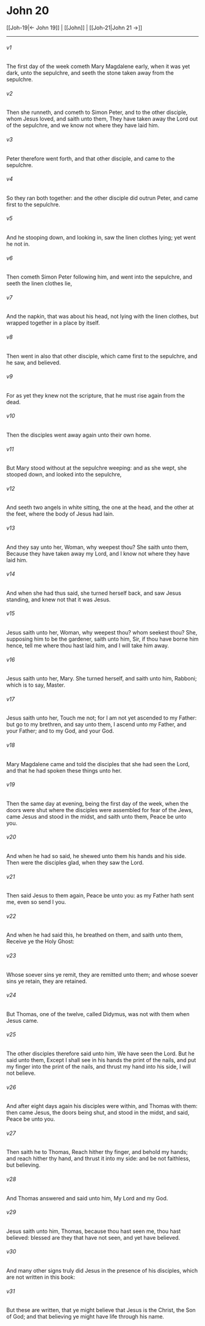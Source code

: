 # John 20

[[Joh-19|← John 19]] | [[John]] | [[Joh-21|John 21 →]]
***

###### v1
The first day of the week cometh Mary Magdalene early, when it was yet dark, unto the sepulchre, and seeth the stone taken away from the sepulchre.
###### v2
Then she runneth, and cometh to Simon Peter, and to the other disciple, whom Jesus loved, and saith unto them, They have taken away the Lord out of the sepulchre, and we know not where they have laid him.
###### v3
Peter therefore went forth, and that other disciple, and came to the sepulchre.
###### v4
So they ran both together: and the other disciple did outrun Peter, and came first to the sepulchre.
###### v5
And he stooping down, and looking in, saw the linen clothes lying; yet went he not in.
###### v6
Then cometh Simon Peter following him, and went into the sepulchre, and seeth the linen clothes lie,
###### v7
And the napkin, that was about his head, not lying with the linen clothes, but wrapped together in a place by itself.
###### v8
Then went in also that other disciple, which came first to the sepulchre, and he saw, and believed.
###### v9
For as yet they knew not the scripture, that he must rise again from the dead.
###### v10
Then the disciples went away again unto their own home.
###### v11
But Mary stood without at the sepulchre weeping: and as she wept, she stooped down, and looked into the sepulchre,
###### v12
And seeth two angels in white sitting, the one at the head, and the other at the feet, where the body of Jesus had lain.
###### v13
And they say unto her, Woman, why weepest thou? She saith unto them, Because they have taken away my Lord, and I know not where they have laid him.
###### v14
And when she had thus said, she turned herself back, and saw Jesus standing, and knew not that it was Jesus.
###### v15
Jesus saith unto her, Woman, why weepest thou? whom seekest thou? She, supposing him to be the gardener, saith unto him, Sir, if thou have borne him hence, tell me where thou hast laid him, and I will take him away.
###### v16
Jesus saith unto her, Mary. She turned herself, and saith unto him, Rabboni; which is to say, Master.
###### v17
Jesus saith unto her, Touch me not; for I am not yet ascended to my Father: but go to my brethren, and say unto them, I ascend unto my Father, and your Father; and to my God, and your God.
###### v18
Mary Magdalene came and told the disciples that she had seen the Lord, and that he had spoken these things unto her.
###### v19
Then the same day at evening, being the first day of the week, when the doors were shut where the disciples were assembled for fear of the Jews, came Jesus and stood in the midst, and saith unto them, Peace be unto you.
###### v20
And when he had so said, he shewed unto them his hands and his side. Then were the disciples glad, when they saw the Lord.
###### v21
Then said Jesus to them again, Peace be unto you: as my Father hath sent me, even so send I you.
###### v22
And when he had said this, he breathed on them, and saith unto them, Receive ye the Holy Ghost:
###### v23
Whose soever sins ye remit, they are remitted unto them; and whose soever sins ye retain, they are retained.
###### v24
But Thomas, one of the twelve, called Didymus, was not with them when Jesus came.
###### v25
The other disciples therefore said unto him, We have seen the Lord. But he said unto them, Except I shall see in his hands the print of the nails, and put my finger into the print of the nails, and thrust my hand into his side, I will not believe.
###### v26
And after eight days again his disciples were within, and Thomas with them: then came Jesus, the doors being shut, and stood in the midst, and said, Peace be unto you.
###### v27
Then saith he to Thomas, Reach hither thy finger, and behold my hands; and reach hither thy hand, and thrust it into my side: and be not faithless, but believing.
###### v28
And Thomas answered and said unto him, My Lord and my God.
###### v29
Jesus saith unto him, Thomas, because thou hast seen me, thou hast believed: blessed are they that have not seen, and yet have believed.
###### v30
And many other signs truly did Jesus in the presence of his disciples, which are not written in this book:
###### v31
But these are written, that ye might believe that Jesus is the Christ, the Son of God; and that believing ye might have life through his name. 
